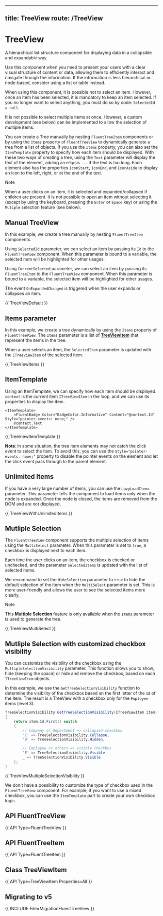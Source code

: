 
---
title: TreeView
route: /TreeView
---

# TreeView

A hierarchical list structure component for displaying data in a collapsible and expandable way.

Use this component when you need to present your users with a clear visual structure of content or data,
allowing them to efficiently interact and navigate through the information.
If the information is less hierarchical or node-based, consider using a list or table instead.

When using this component, it is possible not to select an item.
However, once an item has been selected, it is mandatory to keep an item selected.
If you no longer want to select anything, you must do so by code: `SelectedId = null`.

It is not possible to select multiple items at once. However, a custom development (see below) can be implemented to allow the selection of multiple items.

You can create a Tree manually by nesting `FluentTreeItem` components or by using the `Items` property of `FluentTreeView` to dynamically generate a tree from a list of objects.
If you use the `Items` property, you can also set the `ItemTemplate` property to specify how each item should be displayed.
With these two ways of creating a tree, using the `Text` parameter will display the text of the element, adding an ellipsis `...` if the text is too long.
Each element also has the properties `IconStart`, `IconEnd`, and `IconAside` to display an icon to the left, right, or at the end of the text.

> [!NOTE]
> When a user clicks on an item, it is selected and expanded/collapsed if children are present.
> It is not possible to open an item without selecting it (except by using the keyboard, pressing the `Enter` or `Space` key)
> or using the `Mutiple` selection feature (see below).

## Manual TreeView

In this example, we create a tree manually by nesting `FluentTreeItem` components.

Using `SelectedId` parameter, we can select an item by passing its `Id` to the `FluentTreeView` component.
When this parameter is bound to a variable, the selected item will be highlighted for other usages.

Using `CurrentSelected` parameter, we can select an item by passing its `FluentTreeItem` to the `FluentTreeView` component.
When this parameter is bound to a variable, the selected item will be highlighted for other usages.

The event `OnExpandedChanged` is triggered when the user expands or collapses an item.

{{ TreeViewDefault }}

## Items parameter

In this example, we create a tree dynamically by using the `Items` property of `FluentTreeView`.
The `Items` parameter is a list of [**TreeViewItem**](/TreeView#class-treeviewitem) that represent the items in the tree.

When a user selects an item, the `SelectedItem` parameter is updated with the `ITreeViewItem` of the selected item.

{{ TreeViewItems }}

## ItemTemplate

Using an ItemTemplate, we can specify how each item should be displayed.
`context` is the current item `ITreeViewItem` in the loop, and we can use its properties to display the item.

```razor
<ItemTemplate>
    <FluentBadge Color="BadgeColor.Informative" Content="@context.Id" Style="pointer-events: none;" />
    @context.Text
</ItemTemplate>
```

{{ TreeViewItemTemplate }}

**Note**:
In some situation, the tree item elements may not catch the click event to select the item.
To avoid this, you can use the `Style="pointer-events: none;"` property to disable the pointer events on the element
and let the click event pass through to the parent element.

## Unlimited Items

If you have a very large number of items, you can use the `LazyLoadItems` parameter.
This parameter tells the component to load items only when the node is expanded.
Once the node is closed, the items are removed from the DOM and are not displayed.

{{ TreeViewWithUnlimitedItems }}

## Mutliple Selection

The `FluentTreeView` component supports the multiple selection of items using the `MultiSelect` parameter.
When this parameter is set to `true`, a checkbox is displayed next to each item.

Each time the user clicks on an item, the checkbox is checked or unchecked, and the parameter `SelectedItems`
is updated with the list of selected items.

We recommand to set the `HideSelection` parameter to `true` to hide the default selection of the item when the `MultiSelect`
parameter is set. This is more user-friendly and allows the user to see the selected items more clearly.

> [!NOTE]
> This **Multiple Selection** feature is only available when the `Items` parameter is used to generate the tree.

{{ TreeViewMultiSelect }}


## Mutliple Selection with customized checkbox visibility

You can customize the visibility of the checkbox using the `MultipleSelectionVisibility` parameter.
This function allows you to show, hide (keeping the space) or hide and remove the checkbox, based on each `ITreeViewItem` objects.

In this example, we use the `GetTreeSelectionVisibility` function to determine the visibility of the checkbox based
on the first letter of the `Id` of the item. The result is a TreeView with a checkbox only for the `Employee` items (level 3).

```csharp
TreeSelectionVisibility GetTreeSelectionVisibility(ITreeViewItem item)
{
    return item.Id.First() switch
    {
        // Company or Department => collapsed checkbox
        'C' => TreeSelectionVisibility.Collapse,
        'D' => TreeSelectionVisibility.Hidden,

        // Employee or others => visible checkbox
        'E' => TreeSelectionVisibility.Visible,
        _ => TreeSelectionVisibility.Visible
    };
}
```

{{ TreeViewMultipleSelectionVisibility }}

We don't have a possibility to customize the type of checkbox used in the `FluentTreeView` component.
For example, if you want to use a mixed checkbox, you can use the `ItemTemplate` part to create your own checkbox logic.

## API FluentTreeView

{{ API Type=FluentTreeView }}

## API FluentTreeItem

{{ API Type=FluentTreeItem }}

## Class TreeViewItem

{{ API Type=TreeViewItem Properties=All }}

## Migrating to v5

{{ INCLUDE File=MigrationFluentTreeView }}
